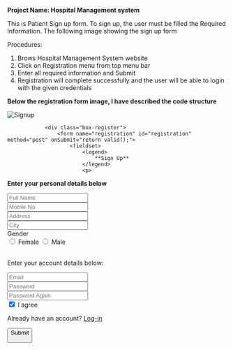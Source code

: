 
**Project Name: Hospital Management system**

This is Patient Sign up form. To sign up, the user must be filled the Required Information. The following image showing the sign up form

Procedures:
1. Brows Hospital Management System website
2. Click on Registration menu from top menu bar
3. Enter all required information and Submit
4. Registration will complete successfully and the user will be able to login with the given credentials

**Below the registration form image, I have described the code structure**

![Signup](https://user-images.githubusercontent.com/107234326/174853097-b85904ca-103d-4efb-be2b-1f69b7204f83.png)


<!-- start: REGISTER BOX -->
				<div class="box-register">
					<form name="registration" id="registration"  method="post" onSubmit="return valid();">
						<fieldset>
							<legend>
								**Sign Up**
							</legend>
							<p>
**Enter your personal details below**
							</p>
							<div class="form-group">
								<input type="text" class="form-control" name="full_name" placeholder="Full Name" required>
							</div>
							<div class="form-group">
								<input type="text" class="form-control" name="mobile_no" placeholder="Mobile No" required>
							</div>
							<div class="form-group">
								<input type="text" class="form-control" name="address" placeholder="Address" required>
							</div>
							<div class="form-group">
								<input type="text" class="form-control" name="city" placeholder="City" required>
							</div>
							<div class="form-group">
								<label class="block">
									Gender
								</label>
								<div class="clip-radio radio-primary">
									<input type="radio" id="rg-female" name="gender" value="female" >
									<label for="rg-female">
										Female
									</label>
									<input type="radio" id="rg-male" name="gender" value="male">
									<label for="rg-male">
										Male
									</label>
								</div>
							</div>
							<p>								
								Enter your account details below:
							</p>
							<div class="form-group">
								<span class="input-icon">
									<input type="email" class="form-control" name="email" id="email" onBlur="userAvailability()"  placeholder="Email" required>
									<i class="fa fa-envelope"></i> </span>
									 <span id="user-availability-status1" style="font-size:12px;"></span>
							</div>
							<div class="form-group">
								<span class="input-icon">
									<input type="password" class="form-control" id="password" name="password" placeholder="Password" required>
									<i class="fa fa-lock"></i> </span>
							</div>
							<div class="form-group">
								<span class="input-icon">
									<input type="password" class="form-control"  id="password_again" name="password_again" placeholder="Password Again" required>
									<i class="fa fa-lock"></i> </span>
							</div>
							<div class="form-group">
								<div class="checkbox clip-check check-primary">
									<input type="checkbox" id="agree" value="agree" checked="true" readonly=" true">
									<label for="agree">
										I agree
									</label>
								</div>
							</div>
							<div class="form-actions">
								<p>
									Already have an account?
									<a href="user-login.html">
										Log-in
									</a>
								</p>
								<button type="submit" class="btn btn-primary pull-right" id="submit" name="submit">
									Submit <i class="fa fa-arrow-circle-right"></i>
